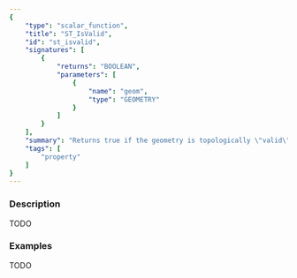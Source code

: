 ```yaml
---
{
    "type": "scalar_function",
    "title": "ST_IsValid",
    "id": "st_isvalid",
    "signatures": [
        {
            "returns": "BOOLEAN",
            "parameters": [
                {
                    "name": "geom",
                    "type": "GEOMETRY"
                }
            ]
        }
    ],
    "summary": "Returns true if the geometry is topologically \"valid\"",
    "tags": [
        "property"
    ]
}
---
```


### Description

TODO

### Examples

TODO

